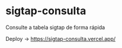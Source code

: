 # sigtap-consulta
Consulte a tabela sigtap de forma rápida

Deploy -> https://sigtap-consulta.vercel.app/
